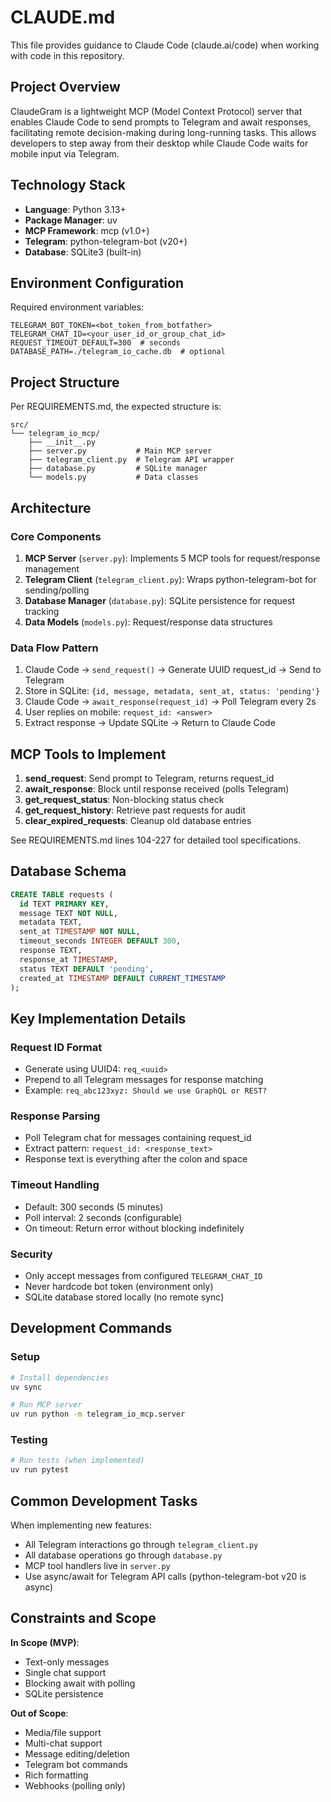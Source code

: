 # CLAUDE.md

This file provides guidance to Claude Code (claude.ai/code) when working with code in this repository.

## Project Overview

ClaudeGram is a lightweight MCP (Model Context Protocol) server that enables Claude Code to send prompts to Telegram and await responses, facilitating remote decision-making during long-running tasks. This allows developers to step away from their desktop while Claude Code waits for mobile input via Telegram.

## Technology Stack

- **Language**: Python 3.13+
- **Package Manager**: uv
- **MCP Framework**: mcp (v1.0+)
- **Telegram**: python-telegram-bot (v20+)
- **Database**: SQLite3 (built-in)

## Environment Configuration

Required environment variables:
```
TELEGRAM_BOT_TOKEN=<bot_token_from_botfather>
TELEGRAM_CHAT_ID=<your_user_id_or_group_chat_id>
REQUEST_TIMEOUT_DEFAULT=300  # seconds
DATABASE_PATH=./telegram_io_cache.db  # optional
```

## Project Structure

Per REQUIREMENTS.md, the expected structure is:
```
src/
└── telegram_io_mcp/
    ├── __init__.py
    ├── server.py           # Main MCP server
    ├── telegram_client.py  # Telegram API wrapper
    ├── database.py         # SQLite manager
    └── models.py           # Data classes
```

## Architecture

### Core Components

1. **MCP Server** (`server.py`): Implements 5 MCP tools for request/response management
2. **Telegram Client** (`telegram_client.py`): Wraps python-telegram-bot for sending/polling
3. **Database Manager** (`database.py`): SQLite persistence for request tracking
4. **Data Models** (`models.py`): Request/response data structures

### Data Flow Pattern

1. Claude Code → `send_request()` → Generate UUID request_id → Send to Telegram
2. Store in SQLite: `{id, message, metadata, sent_at, status: 'pending'}`
3. Claude Code → `await_response(request_id)` → Poll Telegram every 2s
4. User replies on mobile: `request_id: <answer>`
5. Extract response → Update SQLite → Return to Claude Code

## MCP Tools to Implement

1. **send_request**: Send prompt to Telegram, returns request_id
2. **await_response**: Block until response received (polls Telegram)
3. **get_request_status**: Non-blocking status check
4. **get_request_history**: Retrieve past requests for audit
5. **clear_expired_requests**: Cleanup old database entries

See REQUIREMENTS.md lines 104-227 for detailed tool specifications.

## Database Schema

```sql
CREATE TABLE requests (
  id TEXT PRIMARY KEY,
  message TEXT NOT NULL,
  metadata TEXT,
  sent_at TIMESTAMP NOT NULL,
  timeout_seconds INTEGER DEFAULT 300,
  response TEXT,
  response_at TIMESTAMP,
  status TEXT DEFAULT 'pending',
  created_at TIMESTAMP DEFAULT CURRENT_TIMESTAMP
);
```

## Key Implementation Details

### Request ID Format
- Generate using UUID4: `req_<uuid>`
- Prepend to all Telegram messages for response matching
- Example: `req_abc123xyz: Should we use GraphQL or REST?`

### Response Parsing
- Poll Telegram chat for messages containing request_id
- Extract pattern: `request_id: <response_text>`
- Response text is everything after the colon and space

### Timeout Handling
- Default: 300 seconds (5 minutes)
- Poll interval: 2 seconds (configurable)
- On timeout: Return error without blocking indefinitely

### Security
- Only accept messages from configured `TELEGRAM_CHAT_ID`
- Never hardcode bot token (environment only)
- SQLite database stored locally (no remote sync)

## Development Commands

### Setup
```bash
# Install dependencies
uv sync

# Run MCP server
uv run python -m telegram_io_mcp.server
```

### Testing
```bash
# Run tests (when implemented)
uv run pytest
```

## Common Development Tasks

When implementing new features:
- All Telegram interactions go through `telegram_client.py`
- All database operations go through `database.py`
- MCP tool handlers live in `server.py`
- Use async/await for Telegram API calls (python-telegram-bot v20 is async)

## Constraints and Scope

**In Scope (MVP)**:
- Text-only messages
- Single chat support
- Blocking await with polling
- SQLite persistence

**Out of Scope**:
- Media/file support
- Multi-chat support
- Message editing/deletion
- Telegram bot commands
- Rich formatting
- Webhooks (polling only)
